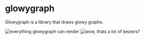 # glowygraph
Glowygraph is a library that draws glowy graphs.

![everything glowygraph can render](http://i.imgur.com/HcxBJMI.png)
![wow, thats a lot of beziers?](https://i.imgur.com/nrGEICM.png)
